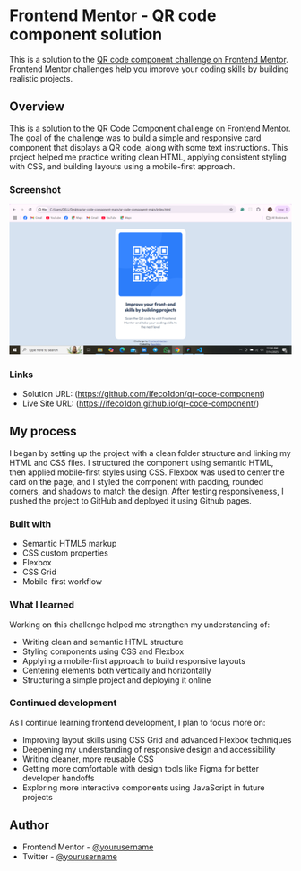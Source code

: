 # Frontend Mentor - QR code component solution

This is a solution to the [QR code component challenge on Frontend Mentor](https://www.frontendmentor.io/challenges/qr-code-component-iux_sIO_H). Frontend Mentor challenges help you improve your coding skills by building realistic projects.

## Overview

This is a solution to the QR Code Component challenge on Frontend Mentor. The goal of the challenge was to build a simple and responsive card component that displays a QR code, along with some text instructions. This project helped me practice writing clean HTML, applying consistent styling with CSS, and building layouts using a mobile-first approach.

### Screenshot

![This is how it looks](<images/Screenshot (245).png>)

### Links

- Solution URL: (https://github.com/Ifeco1don/qr-code-component)
- Live Site URL: (https://ifeco1don.github.io/qr-code-component/)

## My process

I began by setting up the project with a clean folder structure and linking my HTML and CSS files. I structured the component using semantic HTML, then applied mobile-first styles using CSS. Flexbox was used to center the card on the page, and I styled the component with padding, rounded corners, and shadows to match the design. After testing responsiveness, I pushed the project to GitHub and deployed it using Github pages.

### Built with

- Semantic HTML5 markup
- CSS custom properties
- Flexbox
- CSS Grid
- Mobile-first workflow

### What I learned

Working on this challenge helped me strengthen my understanding of:

- Writing clean and semantic HTML structure
- Styling components using CSS and Flexbox
- Applying a mobile-first approach to build responsive layouts
- Centering elements both vertically and horizontally
- Structuring a simple project and deploying it online

### Continued development

As I continue learning frontend development, I plan to focus more on:

- Improving layout skills using CSS Grid and advanced Flexbox techniques
- Deepening my understanding of responsive design and accessibility
- Writing cleaner, more reusable CSS
- Getting more comfortable with design tools like Figma for better developer handoffs
- Exploring more interactive components using JavaScript in future projects

## Author

- Frontend Mentor - [@yourusername](https://www.frontendmentor.io/profile/Ifeco1don)
- Twitter - [@yourusername](https://www.twitter.com/Ifeco1don)
